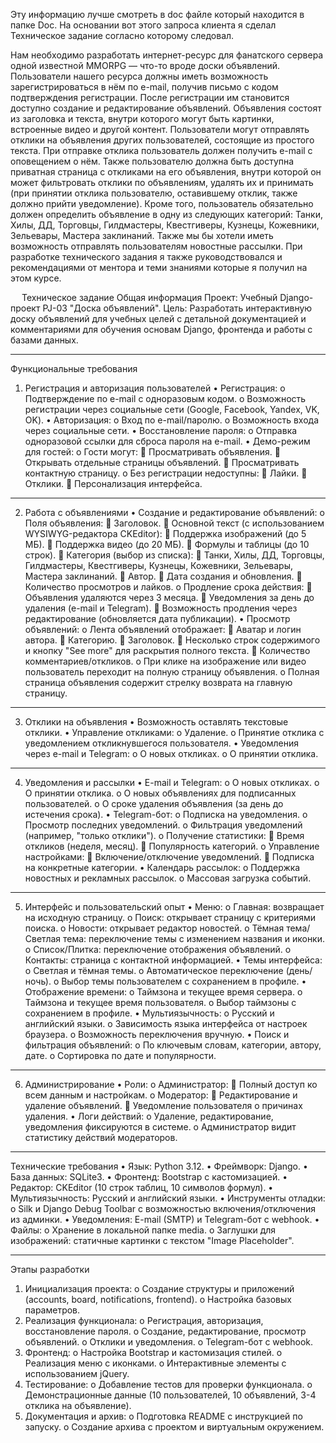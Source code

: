 Эту информацию лучше смотреть в doc файле который находится в папке Doc.
На основании вот этого запроса клиента я сделал Техническое задание согласно которому следовал.

Нам необходимо разработать интернет-ресурс для фанатского сервера одной известной MMORPG — что-то вроде доски объявлений. Пользователи нашего ресурса должны иметь возможность зарегистрироваться в нём по e-mail, получив письмо с кодом подтверждения регистрации. После регистрации им становится доступно создание и редактирование объявлений. Объявления состоят из заголовка и текста, внутри которого могут быть картинки, встроенные видео и другой контент. Пользователи могут отправлять отклики на объявления других пользователей, состоящие из простого текста. При отправке отклика пользователь должен получить e-mail с оповещением о нём. Также пользователю должна быть доступна приватная страница с откликами на его объявления, внутри которой он может фильтровать отклики по объявлениям, удалять их и принимать (при принятии отклика пользователю, оставившему отклик, также должно прийти уведомление). Кроме того, пользователь обязательно должен определить объявление в одну из следующих категорий: Танки, Хилы, ДД, Торговцы, Гилдмастеры, Квестгиверы, Кузнецы, Кожевники, Зельевары, Мастера заклинаний.
Также мы бы хотели иметь возможность отправлять пользователям новостные рассылки.
При разработке технического задания я также руководствовался и рекомендациями от ментора и теми знаниями которые я получил на этом курсе.


 
Техническое задание
Общая информация
Проект: Учебный Django-проект PJ-03 "Доска объявлений".
Цель: Разработать интерактивную доску объявлений для учебных целей с детальной документацией и комментариями для обучения основам Django, фронтенда и работы с базами данных.
________________________________________
Функциональные требования
1. Регистрация и авторизация пользователей
•	Регистрация: 
o	Подтверждение по e-mail с одноразовым кодом.
o	Возможность регистрации через социальные сети (Google, Facebook, Yandex, VK, OK).
•	Авторизация: 
o	Вход по e-mail/паролю.
o	Возможность входа через социальные сети.
•	Восстановление пароля: 
o	Отправка одноразовой ссылки для сброса пароля на e-mail.
•	Демо-режим для гостей: 
o	Гости могут: 
	Просматривать объявления.
	Открывать отдельные страницы объявлений.
	Просматривать контактную страницу.
o	Без регистрации недоступны: 
	Лайки.
	Отклики.
	Персонализация интерфейса.
________________________________________
2. Работа с объявлениями
•	Создание и редактирование объявлений: 
o	Поля объявления: 
	Заголовок.
	Основной текст (с использованием WYSIWYG-редактора CKEditor): 
	Поддержка изображений (до 5 МБ).
	Поддержка видео (до 20 МБ).
	Формулы и таблицы (до 10 строк).
	Категория (выбор из списка): 
	Танки, Хилы, ДД, Торговцы, Гилдмастеры, Квестгиверы, Кузнецы, Кожевники, Зельевары, Мастера заклинаний.
	Автор.
	Дата создания и обновления.
	Количество просмотров и лайков.
o	Продление срока действия: 
	Объявления удаляются через 3 месяца.
	Уведомления за день до удаления (e-mail и Telegram).
	Возможность продления через редактирование (обновляется дата публикации).
•	Просмотр объявлений: 
o	Лента объявлений отображает: 
	Аватар и логин автора.
	Категорию.
	Заголовок.
	Несколько строк содержимого и кнопку "See more" для раскрытия полного текста.
	Количество комментариев/откликов.
o	При клике на изображение или видео пользователь переходит на полную страницу объявления.
o	Полная страница объявления содержит стрелку возврата на главную страницу.
________________________________________
3. Отклики на объявления
•	Возможность оставлять текстовые отклики.
•	Управление откликами: 
o	Удаление.
o	Принятие отклика с уведомлением откликнувшегося пользователя.
•	Уведомления через e-mail и Telegram: 
o	О новых откликах.
o	О принятии отклика.
________________________________________
4. Уведомления и рассылки
•	E-mail и Telegram: 
o	О новых откликах.
o	О принятии отклика.
o	О новых объявлениях для подписанных пользователей.
o	О сроке удаления объявления (за день до истечения срока).
•	Telegram-бот: 
o	Подписка на уведомления.
o	Просмотр последних уведомлений.
o	Фильтрация уведомлений (например, "только отклики").
o	Получение статистики: 
	Время откликов (неделя, месяц).
	Популярность категорий.
o	Управление настройками: 
	Включение/отключение уведомлений.
	Подписка на конкретные категории.
•	Календарь рассылок: 
o	Поддержка новостных и рекламных рассылок.
o	Массовая загрузка событий.
________________________________________
5. Интерфейс и пользовательский опыт
•	Меню: 
o	Главная: возвращает на исходную страницу.
o	Поиск: открывает страницу с критериями поиска.
o	Новости: открывает редактор новостей.
o	Тёмная тема/Светлая тема: переключение темы с изменением названия и иконки.
o	Список/Плитка: переключение отображения объявлений.
o	Контакты: страница с контактной информацией.
•	Темы интерфейса: 
o	Светлая и тёмная темы.
o	Автоматическое переключение (день/ночь).
o	Выбор темы пользователем с сохранением в профиле.
•	Отображение времени: 
o	Таймзона и текущее время сервера.
o	Таймзона и текущее время пользователя.
o	Выбор таймзоны с сохранением в профиле.
•	Мультиязычность: 
o	Русский и английский языки.
o	Зависимость языка интерфейса от настроек браузера.
o	Возможность переключения вручную.
•	Поиск и фильтрация объявлений: 
o	По ключевым словам, категории, автору, дате.
o	Сортировка по дате и популярности.
________________________________________
6. Администрирование
•	Роли: 
o	Администратор: 
	Полный доступ ко всем данным и настройкам.
o	Модератор: 
	Редактирование и удаление объявлений.
	Уведомление пользователя о причинах удаления.
•	Логи действий: 
o	Удаление, редактирование, уведомления фиксируются в системе.
o	Администратор видит статистику действий модераторов.
________________________________________
Технические требования
•	Язык: Python 3.12.
•	Фреймворк: Django.
•	База данных: SQLite3.
•	Фронтенд: Bootstrap с кастомизацией.
•	Редактор: CKEditor (10 строк таблиц, 10 символов формул).
•	Мультиязычность: Русский и английский языки.
•	Инструменты отладки: 
o	Silk и Django Debug Toolbar с возможностью включения/отключения из админки.
•	Уведомления: E-mail (SMTP) и Telegram-бот с webhook.
•	Файлы: 
o	Хранение в локальной папке media.
o	Заглушки для изображений: статичные картинки с текстом "Image Placeholder".
________________________________________
Этапы разработки
1.	Инициализация проекта:
o	Создание структуры и приложений (accounts, board, notifications, frontend).
o	Настройка базовых параметров.
2.	Реализация функционала:
o	Регистрация, авторизация, восстановление пароля.
o	Создание, редактирование, просмотр объявлений.
o	Отклики и уведомления.
o	Telegram-бот с webhook.
3.	Фронтенд:
o	Настройка Bootstrap и кастомизация стилей.
o	Реализация меню с иконками.
o	Интерактивные элементы с использованием jQuery.
4.	Тестирование:
o	Добавление тестов для проверки функционала.
o	Демонстрационные данные (10 пользователей, 10 объявлений, 3-4 отклика на объявление).
5.	Документация и архив:
o	Подготовка README с инструкцией по запуску.
o	Создание архива с проектом и виртуальным окружением.


 
